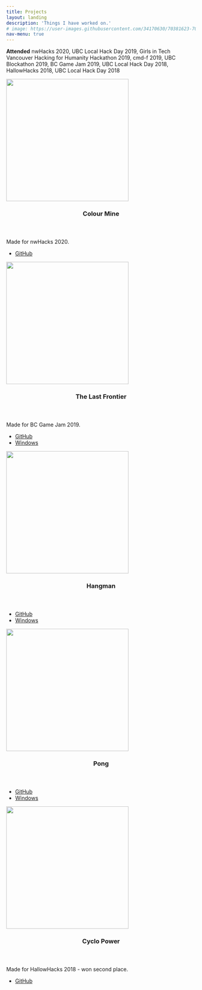 ```yaml
---
title: Projects
layout: landing
description: 'Things I have worked on.'
# image: https://user-images.githubusercontent.com/34170630/70381623-70b8a700-1902-11ea-9004-d988b2983497.JPG
nav-menu: true
---
```


<!-- Main -->
<div id="main">

<!-- One -->
<section id="one">
	<div class="inner">
		<p><strong>Attended</strong> nwHacks 2020, UBC Local Hack Day 2019, Girls in Tech Vancouver Hacking for Humanity Hackathon 2019, cmd-f 2019, UBC Blockathon 2019,  BC Game Jam 2019, UBC Local Hack Day 2018, HallowHacks 2018, UBC Local Hack Day 2018</p>
	</div>
</section>

<!-- Two -->
<section id="two" class="spotlights">
	<section>
		<span class="image fit">
			<img src="https://user-images.githubusercontent.com/34170630/70373689-3833b180-189f-11ea-9bba-90eb42074220.png" height=325px alt="" data-position="25% 25%" />
		</span>
		<div class="content">
			<div class="inner">
				<header class="major">
					<h3>Colour Mine</h3>
				</header>
				<p>Made for nwHacks 2020.</p>
				<ul class="actions">
					<li><a href="https://github.com/tiangela1027/Colour-Mine" class="button">GitHub</a></li>
				</ul>
			</div>
		</div>
	</section>
	<section>
		<span class="image fit">
			<img src="https://user-images.githubusercontent.com/34170630/70373490-47b1fb00-189d-11ea-9a83-62cf03edbb11.png" height=325px alt="" data-position="25% 25%" />
		</span>
		<div class="content">
			<div class="inner">
				<header class="major">
					<h3>The Last Frontier</h3>
				</header>
				<p>Made for BC Game Jam 2019.</p>
				<ul class="actions">
					<li><a href="https://github.com/tiangela1027/The-Last-Frontier" class="button">GitHub</a></li>
					<li><a href="./assets/zip/lastfrontier_win.zip" download class="button icon fa-download">Windows</a></li>
				</ul>
			</div>
		</div>
	</section>
	<section>
		<span class="image fit">
			<img src="https://user-images.githubusercontent.com/34170630/70385788-5522c000-1945-11ea-86e1-bd4bd0e57ba2.png" height=325px alt="" data-position="top center" />
		</span>
		<div class="content">
			<div class="inner">
				<header class="major">
					<h3>Hangman</h3>
				</header>
				<ul class="actions">
					<li><a href="https://github.com/tiangela1027/Hangman" class="button">GitHub</a></li>
					<li><a href="./assets/zip/hangman_win.zip" download class="button icon fa-download">Windows</a></li>
				</ul>
			</div>
		</div>
	</section>
	<section>
		<span class="image fit">
			<img src="https://user-images.githubusercontent.com/34170630/70388274-50b9cf80-1964-11ea-9e54-138259f22faf.png" height=325px alt="" data-position="25% 25%" />
		</span>
		<div class="content">
			<div class="inner">
				<header class="major">
					<h3>Pong</h3>
				</header>
				<ul class="actions">
					<li><a href="https://github.com/tiangela1027/Pong" class="button">GitHub</a></li>
					<li><a href="./assets/zip/pong_win.zip" download class="button icon fa-download">Windows</a></li>
				</ul>
			</div>
		</div>
	</section>
	<section>
		<span class="image fit">
			<img src="https://user-images.githubusercontent.com/34170630/70385453-4a1a6080-1942-11ea-9a23-3e5113f795dd.png" height=325px alt="" data-position="center center" />
		</span>
		<div class="content">
			<div class="inner">
				<header class="major">
					<h3>Cyclo Power</h3>
				</header>
				<p>Made for HallowHacks 2018 - won second place.</p>
				<ul class="actions">
					<li><a href="https://github.com/tiangela1027/Cyclo-Power" class="button">GitHub</a></li>
				</ul>
			</div>
		</div>
	</section>
</section>

<!-- Three -->
<!-- <section id="three">
	<div class="inner">
		<header class="major">
			<h2>Massa libero</h2>
		</header>
		<p>Nullam et orci eu lorem consequat tincidunt vivamus et sagittis libero. Mauris aliquet magna magna sed nunc rhoncus pharetra. Pellentesque condimentum sem. In efficitur ligula tate urna. Maecenas laoreet massa vel lacinia pellentesque lorem ipsum dolor. Nullam et orci eu lorem consequat tincidunt. Vivamus et sagittis libero. Mauris aliquet magna magna sed nunc rhoncus amet pharetra et feugiat tempus.</p>
		<ul class="actions">
			<li><a href="generic.html" class="button next">Get Started</a></li>
		</ul>
	</div>
</section> -->

</div>
